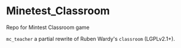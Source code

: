 # Minetest_Classroom
Repo for Mintest Classroom game

`mc_teacher` a partial rewrite of Ruben Wardy's `classroom` (LGPLv2.1+).
